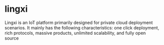 # lingxi
Lingxi is an IoT platform primarily designed for private cloud deployment scenarios. It mainly has the following characteristics: one click deployment, rich protocols, massive products, unlimited scalability, and fully open source
